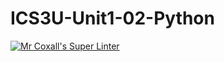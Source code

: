 # ICS3U-Unit1-02-Python

[![Mr Coxall's Super Linter](https://github.com/CristianoSellitto/ICS3U-Unit1-02-Python/workflows/Mr%20Coxall's%20Super%20Linter/badge.svg)](https://github.com/CristianoSellitto/ICS3U-Unit1-02-Python/actions/)

